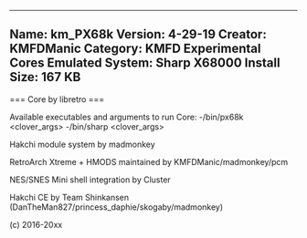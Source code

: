 -----------------------
Name: km_PX68k
Version: 4-29-19
Creator: KMFDManic
Category: KMFD Experimental Cores
Emulated System: Sharp X68000
Install Size: 167 KB
-----------------------
=== Core by libretro ===

Available executables and arguments to run Core:
-/bin/px68k <rom> <clover_args>
-/bin/sharp <rom> <clover_args>

Hakchi module system by madmonkey

RetroArch Xtreme + HMODS maintained by KMFDManic/madmonkey/pcm

NES/SNES Mini shell integration by Cluster

Hakchi CE by Team Shinkansen (DanTheMan827/princess_daphie/skogaby/madmonkey)

(c) 2016-20xx
